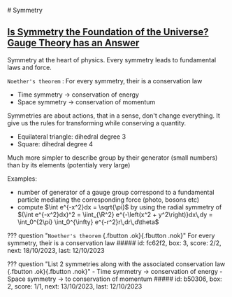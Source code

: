 # Symmetry

## [Is Symmetry the Foundation of the Universe? Gauge Theory has an Answer](https://www.youtube.com/watch?v=paQLJKtiAEE&list=LL&index=1&t=66s)

Symmetry at the heart of physics. Every symmetry leads to fundamental laws and force.

`Noether's theorem`
: For every symmetry, their is a conservation law

- Time symmetry $\rightarrow$ conservation of energy
- Space symmetry $\rightarrow$ conservation of momentum

Symmetries are about actions, that in a sense, don't change everything. It give us the rules for transforming while conserving a quantity.

- Equilateral triangle: dihedral degree 3
- Square: dihedral degree 4

Much more simpler to describe group by their generator (small numbers) than by its elements (potentialy very large)

Examples:

- number of generator of a gauge group correspond to a fundamental particle mediating the corresponding force (photo, bosons etc)
- compute $\int e^{-x^2}dx = \sqrt{\pi}$ by using the radial symmetry of
$(\int e^{-x^2}dx)^2 = \iint_{\R^2} e^{-\left(x^2 + y^2\right)}dx\,dy = \int_0^{2\pi} \int_0^{\infty} e^{-r^2}r\,dr\,d\theta$

??? question "`Noether's theorem` [](){.fbutton .ok}[](){.fbutton .nok}"
    For every symmetry, their is a conservation law
    ##### id: fc62f2, box: 3, score: 2/2, next: 18/10/2023, last: 12/10/2023

??? question "List 2 symmetries along with the associated conservation law [](){.fbutton .ok}[](){.fbutton .nok}"
    - Time symmetry $\rightarrow$ conservation of energy
    - Space symmetry $\rightarrow$ to conservation of momentum
    ##### id: b50306, box: 2, score: 1/1, next: 13/10/2023, last: 12/10/2023
